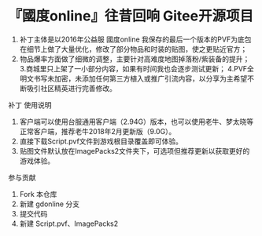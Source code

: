 # 『國度online』往昔回响 Gitee开源项目

1. 补丁主体是以2016年公益服 國度online 我保存的最后一个版本的PVF为底包在细节上做了大量优化，修改了部分物品和时装的贴图，使之更贴近官方；
2. 物品爆率方面做了细微的调整，主要针对高难度地图掉落粉/紫装备的提升；
3.商城里只上架了一小部分内容，如果有时间我也会逐步测试更新；
4.PVF全明文书写未加密，未添加任何第三方植入或推广引流内容，以分享为主希望不断吸引社区精英进行完善修改。

补丁 使用说明
1. 客户端可以使用台服通用客户端（2.94G）版本，也可以使用老牛、梦太晓等正常客户端，推荐老牛2018年2月更新版（9.0G）。
2. 直接下载Script.pvf文件到游戏根目录覆盖即可体验。
3. 贴图文件默认放在ImagePacks2文件夹下，可选项但推荐更新以获取更好的游戏体验。




参与贡献
1.  Fork 本仓库
2.  新建 gdonline 分支
3.  提交代码
4.  新建 Script.pvf、ImagePacks2